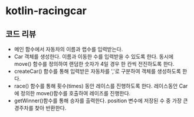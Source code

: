 # kotlin-racingcar

## 코드 리뷰
- 메인 함수에서 자동차의 이름과 랩수를 입력받는다.
- Car 객체를 생성한다. 이름과 이동한 수를 입력받을 수 있도록 한다. 동시에 move() 함수를 정의하여 랜덤한 숫자가 4일 경우 한 칸씩 전진하도록 한다.
- createCar() 함수를 통해 입력받은 자동차를 ','로 구분하여 객체를 생성하도록 한다.
- race() 함수를 통해 횟수(times) 동안 레이스를 진행하도록 한다. 레이스동안 Car에 정의한 move()함수를 호출하여 레이즈를 진행한다.
- getWinner()함수를 통해 승자를 출력한다. position 변수에 저장된 수 중 가장 큰 경주차를 찾아 반환한다.